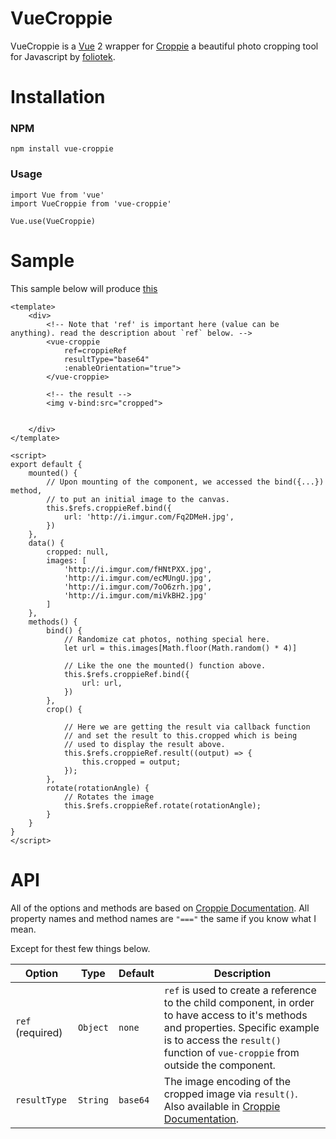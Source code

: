 # VueCroppie

VueCroppie is a [Vue](https://vuejs.org/) 2 wrapper for [Croppie](https://foliotek.github.io/Croppie/) a beautiful photo cropping tool for Javascript by [foliotek](http://www.foliotek.com/).

# Installation

### NPM

`npm install vue-croppie`

### Usage

```
import Vue from 'vue'
import VueCroppie from 'vue-croppie'

Vue.use(VueCroppie)
```

# Sample 

This sample below will produce [this](https://jofftiquez.github.io/vue-croppie/)

```
<template>
    <div>
        <!-- Note that 'ref' is important here (value can be anything). read the description about `ref` below. -->
        <vue-croppie 
            ref=croppieRef 
            resultType="base64"
            :enableOrientation="true">
        </vue-croppie>

        <!-- the result -->
        <img v-bind:src="cropped">


    </div>
</template>

<script>
export default {
    mounted() {
        // Upon mounting of the component, we accessed the bind({...}) method,
        // to put an initial image to the canvas.
        this.$refs.croppieRef.bind({
            url: 'http://i.imgur.com/Fq2DMeH.jpg',
        })
    },
    data() {
        cropped: null,
        images: [
            'http://i.imgur.com/fHNtPXX.jpg',
            'http://i.imgur.com/ecMUngU.jpg',
            'http://i.imgur.com/7oO6zrh.jpg',
            'http://i.imgur.com/miVkBH2.jpg'
        ]
    },
    methods() {
        bind() {
            // Randomize cat photos, nothing special here.
            let url = this.images[Math.floor(Math.random() * 4)]

            // Like the one the mounted() function above.
            this.$refs.croppieRef.bind({
                url: url,
            })
        },
        crop() {

            // Here we are getting the result via callback function
            // and set the result to this.cropped which is being 
            // used to display the result above.
            this.$refs.croppieRef.result((output) => {
                this.cropped = output;
            });
        },
        rotate(rotationAngle) {
            // Rotates the image
            this.$refs.croppieRef.rotate(rotationAngle);
        }
    }
}
</script>
```

# API

All of the options and methods are based on [Croppie Documentation](https://foliotek.github.io/Croppie/). All property names and method names are `"==="` the same if you know what I mean.

Except for thest few things below.

| Option | Type | Default | Description |
|--------|------|---------|-------------|
| `ref` (required) | `Object` | `none` | `ref` is used to create a reference to the child component, in order to have access to it's methods and properties. Specific example is to access the `result()` function of `vue-croppie` from outside the component. | 
| `resultType` | `String` | `base64` | The image encoding of the cropped image via `result()`. Also available in [Croppie Documentation](https://foliotek.github.io/Croppie/). |